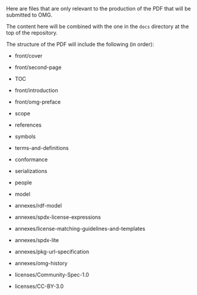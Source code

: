 
Here are files that are only relevant to the production of the PDF
that will be submitted to OMG.

The content here will be combined with the one in the `docs` directory
at the top of the repository.

The structure of the PDF will include the following (in order):

- front/cover
- front/second-page
- TOC
- front/introduction
- front/omg-preface

- scope
- references
- symbols
- terms-and-definitions
- conformance
- serializations
- people

- model

- annexes/rdf-model
- annexes/spdx-license-expressions
- annexes/license-matching-guidelines-and-templates
- annexes/spdx-lite
- annexes/pkg-url-specification
- annexes/omg-history

- licenses/Community-Spec-1.0
- licenses/CC-BY-3.0

